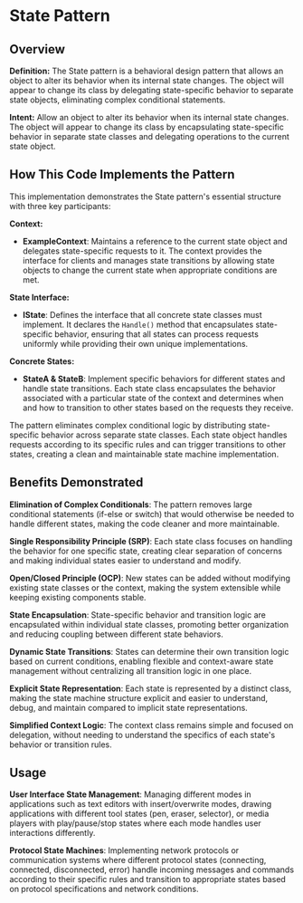 # State Pattern

## Overview

**Definition:** The State pattern is a behavioral design pattern that allows an object to alter its behavior when its internal state changes. The object will appear to change its class by delegating state-specific behavior to separate state objects, eliminating complex conditional statements.

**Intent:** Allow an object to alter its behavior when its internal state changes. The object will appear to change its class by encapsulating state-specific behavior in separate state classes and delegating operations to the current state object.

## How This Code Implements the Pattern

This implementation demonstrates the State pattern's essential structure with three key participants:

**Context:**
- **ExampleContext**: Maintains a reference to the current state object and delegates state-specific requests to it. The context provides the interface for clients and manages state transitions by allowing state objects to change the current state when appropriate conditions are met.

**State Interface:**
- **IState**: Defines the interface that all concrete state classes must implement. It declares the `Handle()` method that encapsulates state-specific behavior, ensuring that all states can process requests uniformly while providing their own unique implementations.

**Concrete States:**
- **StateA & StateB**: Implement specific behaviors for different states and handle state transitions. Each state class encapsulates the behavior associated with a particular state of the context and determines when and how to transition to other states based on the requests they receive.

The pattern eliminates complex conditional logic by distributing state-specific behavior across separate state classes. Each state object handles requests according to its specific rules and can trigger transitions to other states, creating a clean and maintainable state machine implementation.

## Benefits Demonstrated

**Elimination of Complex Conditionals**: The pattern removes large conditional statements (if-else or switch) that would otherwise be needed to handle different states, making the code cleaner and more maintainable.

**Single Responsibility Principle (SRP)**: Each state class focuses on handling the behavior for one specific state, creating clear separation of concerns and making individual states easier to understand and modify.

**Open/Closed Principle (OCP)**: New states can be added without modifying existing state classes or the context, making the system extensible while keeping existing components stable.

**State Encapsulation**: State-specific behavior and transition logic are encapsulated within individual state classes, promoting better organization and reducing coupling between different state behaviors.

**Dynamic State Transitions**: States can determine their own transition logic based on current conditions, enabling flexible and context-aware state management without centralizing all transition logic in one place.

**Explicit State Representation**: Each state is represented by a distinct class, making the state machine structure explicit and easier to understand, debug, and maintain compared to implicit state representations.

**Simplified Context Logic**: The context class remains simple and focused on delegation, without needing to understand the specifics of each state's behavior or transition rules.

## Usage

**User Interface State Management**: Managing different modes in applications such as text editors with insert/overwrite modes, drawing applications with different tool states (pen, eraser, selector), or media players with play/pause/stop states where each mode handles user interactions differently.

**Protocol State Machines**: Implementing network protocols or communication systems where different protocol states (connecting, connected, disconnected, error) handle incoming messages and commands according to their specific rules and transition to appropriate states based on protocol specifications and network conditions.
